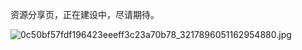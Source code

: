 资源分享页，正在建设中，尽请期待。

![0c50bf57fdf196423eeeff3c23a70b78_3217896051162954880.jpg](https://image.kaikun.top/file/1735613666063_0c50bf57fdf196423eeeff3c23a70b78_3217896051162954880.jpg)